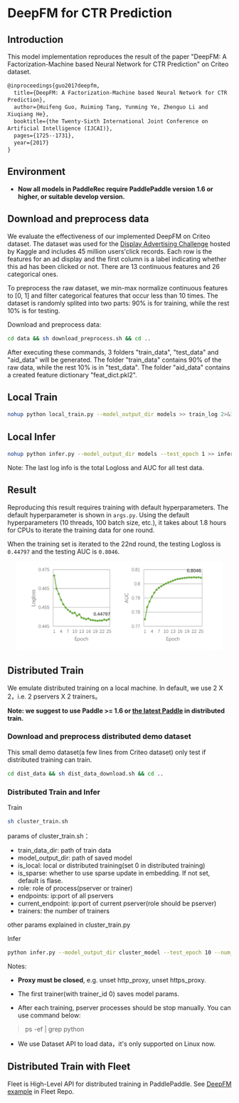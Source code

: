 
# DeepFM for CTR Prediction

## Introduction
This model implementation reproduces the result of the paper "DeepFM: A Factorization-Machine based Neural Network for CTR Prediction" on Criteo dataset.

```text
@inproceedings{guo2017deepfm,
  title={DeepFM: A Factorization-Machine based Neural Network for CTR Prediction},
  author={Huifeng Guo, Ruiming Tang, Yunming Ye, Zhenguo Li and Xiuqiang He},
  booktitle={the Twenty-Sixth International Joint Conference on Artificial Intelligence (IJCAI)},
  pages={1725--1731},
  year={2017}
}
```

## Environment
- **Now all models in PaddleRec require PaddlePaddle version 1.6 or higher, or suitable develop version.**

## Download and preprocess data

We evaluate the effectiveness of our implemented DeepFM on Criteo dataset. The dataset was used for the [Display Advertising Challenge](https://www.kaggle.com/c/criteo-display-ad-challenge/) hosted by Kaggle and includes 45 million users'click records. Each row is the features for an ad display and the first column is a label indicating whether this ad has been clicked or not. There are 13 continuous features and 26 categorical ones.

To preprocess the raw dataset, we min-max normalize continuous features to [0, 1] and filter categorical features that occur less than 10 times. The dataset is randomly splited into two parts: 90% is for training, while the rest 10% is for testing.

Download and preprocess data:
```bash
cd data && sh download_preprocess.sh && cd ..
```

After executing these commands, 3 folders "train_data", "test_data" and "aid_data" will be generated. The folder "train_data" contains 90% of the raw data, while the rest 10% is in "test_data". The folder "aid_data" contains a created feature dictionary "feat_dict.pkl2".

## Local Train

```bash
nohup python local_train.py --model_output_dir models >> train_log 2>&1 &
```

## Local Infer
```bash
nohup python infer.py --model_output_dir models --test_epoch 1 >> infer_log 2>&1 &
```
Note: The last log info is the total Logloss and AUC for all test data.

## Result
Reproducing this result requires training with default hyperparameters. The default hyperparameter is shown in `args.py`. Using the default hyperparameters (10 threads, 100 batch size, etc.), it takes about 1.8 hours for CPUs to iterate the training data for one round.

When the training set is iterated to the 22nd round, the testing Logloss is `0.44797` and the testing AUC is `0.8046`.
<p align="center">
<img src="./picture/deepfm_result.png" height=200 hspace='10'/> <br />
</p>

## Distributed Train
We emulate distributed training on a local machine. In default, we use 2 X 2，i.e. 2 pservers X 2 trainers。

**Note: we suggest to use Paddle >= 1.6 or [the latest Paddle](https://www.paddlepaddle.org.cn/documentation/docs/zh/beginners_guide/install/Tables.html#whl-dev) in distributed train.**

### Download and preprocess distributed demo dataset
This small demo dataset(a few lines from Criteo dataset) only test if distributed training can train.
```bash
cd dist_data && sh dist_data_download.sh && cd ..
```

### Distributed Train and Infer
Train
```bash
sh cluster_train.sh
```
params of cluster_train.sh：
- train_data_dir: path of train data
- model_output_dir: path of saved model
- is_local: local or distributed training(set 0 in distributed training)
- is_sparse: whether to use sparse update in embedding. If not set, default is flase.
- role: role of process(pserver or trainer)
- endpoints: ip:port of all pservers
- current_endpoint: ip:port of current pserver(role should be pserver)
- trainers: the number of trainers

other params explained in cluster_train.py

Infer
```bash
python infer.py --model_output_dir cluster_model --test_epoch 10 --num_feat 141443 --test_data_dir=dist_data/dist_test_data --feat_dict='dist_data/aid_data/feat_dict_10.pkl2'
```

Notes:
- **Proxy must be closed**, e.g. unset http_proxy, unset https_proxy.

- The first trainer(with trainer_id 0) saves model params.

- After each training, pserver processes should be stop manually. You can use command below:
  
>ps -ef | grep python

- We use Dataset API to load data，it's only supported on Linux now.

## Distributed Train with Fleet
Fleet is High-Level API for distributed training in PaddlePaddle. See [DeepFM example](https://github.com/PaddlePaddle/Fleet/tree/develop/examples/deepFM) in Fleet Repo.
